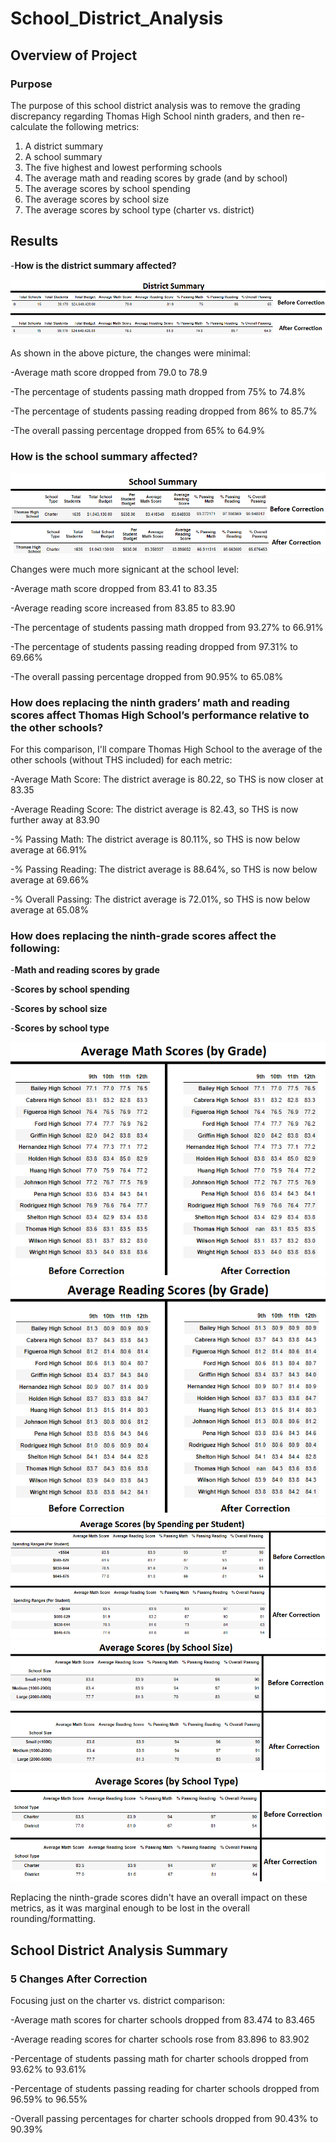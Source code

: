# School_District_Analysis

## Overview of Project

### Purpose
The purpose of this school district analysis was to remove the grading discrepancy regarding Thomas High School ninth graders, and then re-calculate the following metrics:
1. A district summary
2. A school summary
3. The five highest and lowest performing schools
4. The average math and reading scores by grade (and by school)
5. The average scores by school spending
6. The average scores by school size
7. The average scores by school type (charter vs. district)

## Results

-**How is the district summary affected?**

![District Summary](https://github.com/Nveatch/School_District_Analysis/blob/main/Resources/district_comparison.png)

As shown in the above picture, the changes were minimal:

-Average math score dropped from 79.0 to 78.9

-The percentage of students passing math dropped from 75% to 74.8%

-The percentage of students passing reading dropped from 86% to 85.7%

-The overall passing percentage dropped from 65% to 64.9%





### **How is the school summary affected?**

![School Summary](https://github.com/Nveatch/School_District_Analysis/blob/main/Resources/school_comparison.png)

Changes were much more signicant at the school level:

-Average math score dropped from 83.41 to 83.35

-Average reading score increased from 83.85 to 83.90

-The percentage of students passing math dropped from 93.27% to 66.91%

-The percentage of students passing reading dropped from 97.31% to 69.66%

-The overall passing percentage dropped from 90.95% to 65.08%





### **How does replacing the ninth graders’ math and reading scores affect Thomas High School’s performance relative to the other schools?**

For this comparison, I'll compare Thomas High School to the average of the other schools (without THS included) for each metric:

-Average Math Score: The district average is 80.22, so THS is now closer at 83.35

-Average Reading Score: The district average is 82.43, so THS is now further away at 83.90

-% Passing Math: The district average is 80.11%, so THS is now below average at 66.91%

-% Passing Reading: The district average is 88.64%, so THS is now below average at 69.66%

-% Overall Passing: The district average is 72.01%, so THS is now below average at 65.08%
 
        



### **How does replacing the ninth-grade scores affect the following:**
            
-**Math and reading scores by grade**

-**Scores by school spending**

-**Scores by school size**

-**Scores by school type**


![Math Scores by Grade](https://github.com/Nveatch/School_District_Analysis/blob/main/Resources/grade_math_comparison.png)
![Reading Scores by Grade](https://github.com/Nveatch/School_District_Analysis/blob/main/Resources/grade_reading_comparison.png)
![Scores by School Spending](https://github.com/Nveatch/School_District_Analysis/blob/main/Resources/school_spending_comparison.png)
![Scores by School Size](https://github.com/Nveatch/School_District_Analysis/blob/main/Resources/school_size_comparison.png)
![Scores by School Type](https://github.com/Nveatch/School_District_Analysis/blob/main/Resources/school_type_comparison.png)

Replacing the ninth-grade scores didn't have an overall impact on these metrics, as it was marginal enough to be lost in the overall rounding/formatting.


## School District Analysis Summary

### 5 Changes After Correction

Focusing just on the charter vs. district comparison:

-Average math scores for charter schools dropped from 83.474 to 83.465

-Average reading scores for charter schools rose from 83.896 to 83.902

-Percentage of students passing math for charter schools dropped from 93.62% to 93.61%

-Percentage of students passing reading for charter schools dropped from 96.59% to 96.55%

-Overall passing percentages for charter schools dropped from 90.43% to 90.39%

